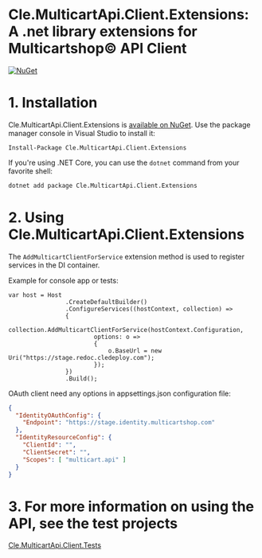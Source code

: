 ﻿# Cle.MulticartApi.Client.Extensions: A .net library extensions for Multicartshop&copy; API Client
[![NuGet](https://img.shields.io/nuget/v/Cle.MulticartApi.Client.Extensions.svg?maxAge=3600)](https://www.nuget.org/packages/Cle.MulticartApi.Client.Extensions/)

# 1. Installation

Cle.MulticartApi.Client.Extensions is [available on NuGet](https://www.nuget.org/packages/Cle.MulticartApi.Client.Extensions/). Use the package manager
console in Visual Studio to install it:

```pwsh
Install-Package Cle.MulticartApi.Client.Extensions
```

If you're using .NET Core, you can use the `dotnet` command from your favorite shell:

```sh
dotnet add package Cle.MulticartApi.Client.Extensions
```

# 2. Using Cle.MulticartApi.Client.Extensions

The `AddMulticartClientForService` extension method is used to register services in the DI container.

Example for console app or tests:

```
var host = Host
                .CreateDefaultBuilder()
                .ConfigureServices((hostContext, collection) =>
                {
                    collection.AddMulticartClientForService(hostContext.Configuration,
                        options: o =>
                        {
                            o.BaseUrl = new Uri("https://stage.redoc.cledeploy.com");
                        });
                })
                .Build();
```

OAuth client need any options in appsettings.json configuration file:

``` json
{
  "IdentityOAuthConfig": {
    "Endpoint": "https://stage.identity.multicartshop.com"
  },
  "IdentityResourceConfig": {
    "ClientId": "",
    "ClientSecret": "",
    "Scopes": [ "multicart.api" ]
  }
}
```

# 3. For more information on using the API, see the test projects
[Cle.MulticartApi.Client.Tests](https://github.com/cyberline-engineering/multicart-sharp/tree/main/Cle.MulticartApi.Client.Tests)
